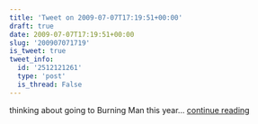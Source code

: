 ```yaml
---
title: 'Tweet on 2009-07-07T17:19:51+00:00'
draft: true
date: 2009-07-07T17:19:51+00:00
slug: '200907071719'
is_tweet: true
tweet_info:
  id: '2512121261'
  type: 'post'
  is_thread: False
---
```




thinking about going to Burning Man this year... [continue reading](https://x.com/sytelus/status/2512121261)
